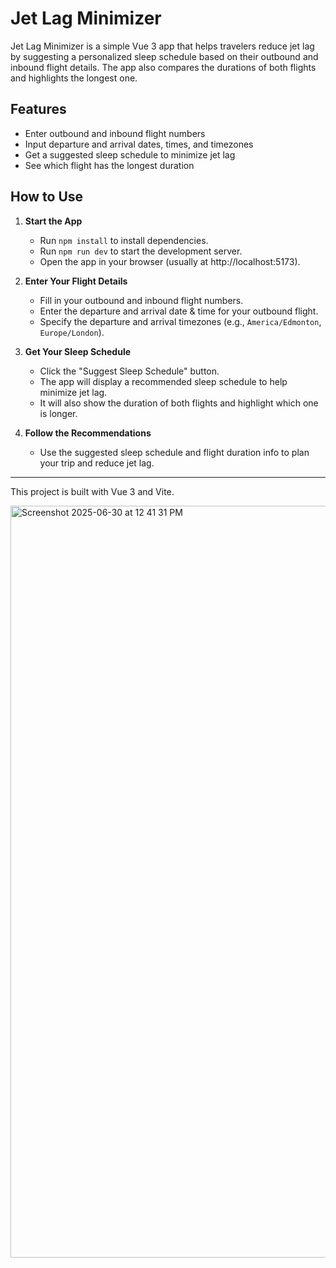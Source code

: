 
# Jet Lag Minimizer

Jet Lag Minimizer is a simple Vue 3 app that helps travelers reduce jet lag by suggesting a personalized sleep schedule based on their outbound and inbound flight details. The app also compares the durations of both flights and highlights the longest one.

## Features
- Enter outbound and inbound flight numbers
- Input departure and arrival dates, times, and timezones
- Get a suggested sleep schedule to minimize jet lag
- See which flight has the longest duration

## How to Use

1. **Start the App**
   - Run `npm install` to install dependencies.
   - Run `npm run dev` to start the development server.
   - Open the app in your browser (usually at http://localhost:5173).

2. **Enter Your Flight Details**
   - Fill in your outbound and inbound flight numbers.
   - Enter the departure and arrival date & time for your outbound flight.
   - Specify the departure and arrival timezones (e.g., `America/Edmonton`, `Europe/London`).

3. **Get Your Sleep Schedule**
   - Click the "Suggest Sleep Schedule" button.
   - The app will display a recommended sleep schedule to help minimize jet lag.
   - It will also show the duration of both flights and highlight which one is longer.


4. **Follow the Recommendations**
   - Use the suggested sleep schedule and flight duration info to plan your trip and reduce jet lag.

---
This project is built with Vue 3 and Vite.

<img width="1203" alt="Screenshot 2025-06-30 at 12 41 31 PM" src="https://github.com/user-attachments/assets/bf663b1b-fce0-4fa9-9f61-03ebe47ac23c" />
